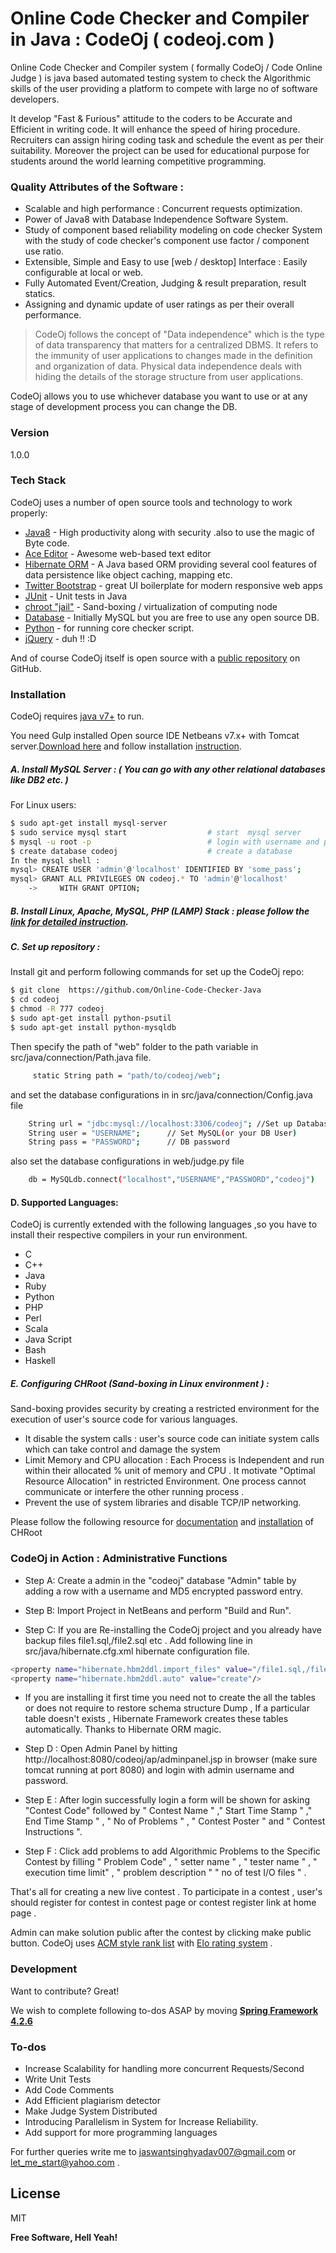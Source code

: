 # Online Code Checker and Compiler in Java : CodeOj ( codeoj.com )

Online Code Checker and Compiler system ( formally CodeOj / Code Online Judge ) is java based  automated testing system to check the Algorithmic skills of the user providing a platform to compete with large no of software developers.

It develop "Fast & Furious" attitude to the coders to be Accurate and Efficient in writing code. It will enhance the speed of hiring procedure. Recruiters can assign hiring coding task and schedule the event as per their suitability. Moreover the project can be used for educational purpose for students around the world learning competitive programming.

###  Quality Attributes of the Software : 
  - Scalable and high performance : Concurrent requests optimization.
  - Power of Java8 with Database Independence Software System.
  - Study of component based reliability modeling on code checker System with the study of code checker's component use factor / component use ratio.
  - Extensible, Simple and Easy to use [web / desktop] Interface : Easily configurable at local or web.
  - Fully Automated Event/Creation, Judging & result preparation, result statics.
  - Assigning and dynamic update of user ratings as per their overall performance. 
 
> CodeOj follows the concept of "Data independence" which is the type of data transparency that matters for a centralized DBMS. It refers to the immunity of user applications to changes made in the definition and organization of data. Physical data independence deals with hiding the details of the storage structure from user applications.

CodeOj allows you to use whichever database you want to use or at any stage of development process you can change the DB.

### Version
1.0.0

### Tech Stack

CodeOj uses a number of open source tools and technology to work properly:

* [Java8] - High productivity along with security .also to use the magic of Byte code. 
* [Ace Editor] - Awesome web-based text editor
* [Hibernate ORM] - A Java based ORM providing several cool features of data persistence like object caching, mapping etc.
* [Twitter Bootstrap] - great UI boilerplate for modern responsive web apps
* [JUnit] - Unit tests in Java
* [chroot "jail"] - Sand-boxing / virtualization of computing node 
* [Database] - Initially MySQL but you are free to use any open source DB.
* [Python] - for running core checker script.
* [jQuery] - duh !! :D

And of course CodeOj itself is open source with a [public repository][dill]
 on GitHub.

### Installation

CodeOj requires [java v7+](http://www.oracle.com/technetwork/java/javase/downloads/jre7-downloads-1880261.html) to run.

You need Gulp installed Open source IDE Netbeans v7.x+ with Tomcat server.[Download here](https://netbeans.org/downloads/) and follow installation [instruction](https://netbeans.org/community/releases/81/install.html).

##### A. Install MySQL Server : ( You can go with any other relational databases like DB2 etc. )

For Linux users: 
```sh
$ sudo apt-get install mysql-server                     
$ sudo service mysql start                  # start  mysql server 
$ mysql -u root -p                          # login with username and password
$ create database codeoj                    # create a database
In the mysql shell :
mysql> CREATE USER 'admin'@'localhost' IDENTIFIED BY 'some_pass';
mysql> GRANT ALL PRIVILEGES ON codeoj.* TO 'admin'@'localhost'
    ->     WITH GRANT OPTION;
```

##### B. Install Linux, Apache, MySQL, PHP (LAMP) Stack : please follow the [link for detailed instruction](https://www.digitalocean.com/community/tutorials/how-to-install-linux-apache-mysql-php-lamp-stack-on-ubuntu).
##### C. Set up repository :
Install git and perform following commands for set up the CodeOj repo:
```sh
$ git clone  https://github.com/Online-Code-Checker-Java
$ cd codeoj
$ chmod -R 777 codeoj
$ sudo apt-get install python-psutil
$ sudo apt-get install python-mysqldb
```
Then specify the  path of "web" folder to the path variable in src/java/connection/Path.java file.
```sh	
     static String path = "path/to/codeoj/web";
```
and set the database configurations in in src/java/connection/Config.java file

```sh	
    String url = "jdbc:mysql://localhost:3306/codeoj"; //Set up Database server location URL , Port No , Database Name
    String user = "USERNAME";      // Set MySQL(or your DB User)
    String pass = "PASSWORD";      // DB password
```
also set the database configurations in web/judge.py file 
```sh	
    db = MySQLdb.connect("localhost","USERNAME","PASSWORD","codeoj")
```

#### D. Supported Languages:

CodeOj is currently extended with the following languages ,so you have to install their respective compilers in your run environment. 
* C
* C++              
* Java
* Ruby
* Python
* PHP
* Perl
* Scala
* Java Script
* Bash
* Haskell

##### E. Configuring CHRoot (Sand-boxing in Linux environment ) :

Sand-boxing provides security by creating a restricted environment for the execution of user's source code for various languages.
* It disable the system calls : user's source code can initiate system calls which can take control and damage the system
* Limit Memory and CPU allocation : Each Process is Independent and run within their allocated % unit of memory and CPU . It motivate "Optimal Resource Allocation" in restricted Environment. One process cannot communicate or interfere the other running process .
* Prevent the use of system libraries and disable TCP/IP networking.

Please follow the following resource for [documentation](https://en.wikipedia.org/wiki/Chroot) and [installation](https://wiki.debian.org/chroot) of CHRoot


### CodeOj in Action : Administrative Functions

* Step A: Create a admin in the "codeoj" database "Admin" table by adding a row with a username and MD5 encrypted password entry.

* Step B: Import Project in  NetBeans and perform "Build and Run".

* Step C: If you are Re-installing the CodeOj project and you already have backup files file1.sql,/file2.sql etc . Add following line in src/java/hibernate.cfg.xml hibernate configuration file. 
 
```sh
<property name="hibernate.hbm2ddl.import_files" value="/file1.sql,/file2.sql"/>
<property name="hibernate.hbm2ddl.auto" value="create"/>
```
* If you are installing it first time you need not to create the all the tables or does not require to restore schema structure Dump , If a particular table doesn't exists , Hibernate Framework creates these tables automatically. Thanks to Hibernate ORM magic.

* Step D : Open Admin Panel by hitting http://localhost:8080/codeoj/ap/adminpanel.jsp  in browser (make sure tomcat running at port 8080) and login with admin username and password.

* Step E : After login successfully login a form will be shown for asking "Contest Code"  followed by " Contest Name " ," Start Time Stamp " ," End Time Stamp " , " No of Problems " , " Contest Poster " and " Contest Instructions ".

* Step F : Click add problems to add Algorithmic Problems to the Specific Contest by filling " Problem Code" , " setter name " , " tester name " , " execution time limit" , " problem description " " no of test I/O files " . 

That's all for creating a new live contest . To participate in a contest , user's should register for contest in contest page or contest register link at home page .

 Admin can make solution public after the contest by clicking make public button. CodeOj uses [ACM style rank list](https://icpc.baylor.edu/) with  [Elo rating system](https://en.wikipedia.org/wiki/Elo_rating_system) . 



### Development

Want to contribute? Great!

We wish to complete following to-dos ASAP by moving **[Spring Framework 4.2.6](https://projects.spring.io/spring-framework/)**


### To-dos

 - Increase Scalability for handling more concurrent Requests/Second
 - Write Unit Tests
 - Add Code Comments
 - Add Efficient plagiarism detector
 - Make Judge System Distributed
 - Introducing Parallelism in System for Increase Reliability.
 - Add support for more programming languages
 
For further queries write me to jaswantsinghyadav007@gmail.com or let_me_start@yahoo.com .

License
----

MIT


**Free Software, Hell Yeah!**




[//]: # (These are reference links used in the body of this note and get stripped out when the markdown processor does its job. There is no need to format nicely because it shouldn't be seen. Thanks SO - http://stackoverflow.com/questions/4823468/store-comments-in-markdown-syntax)
   [Python]: https://www.python.org/
   [Database]: https://www.mysql.com/
   [chroot "jail"]: http://allanfeid.com/content/creating-chroot-jail-ssh-access
   [JUnit]: http://junit.org/junit4/
   [Hibernate ORM]: http://hibernate.org/orm/
   [java8]: http://www.oracle.com/technetwork/java/javase/overview/java8-2100321.html
   [dill]: <https://github.com/joney000/Online-Code-Checker-and-Compiler-in-Java-CodeOj-codeoj.com->

   [john gruber]: <http://daringfireball.net>

   [df1]: <http://daringfireball.net/projects/markdown/>
  
   [Ace Editor]: <http://ace.ajax.org>
   [node.js]: <http://nodejs.org>
   [Twitter Bootstrap]: <http://twitter.github.com/bootstrap/>
   [keymaster.js]: <https://github.com/madrobby/keymaster>
   [jQuery]: <http://jquery.com>
   
   

  
